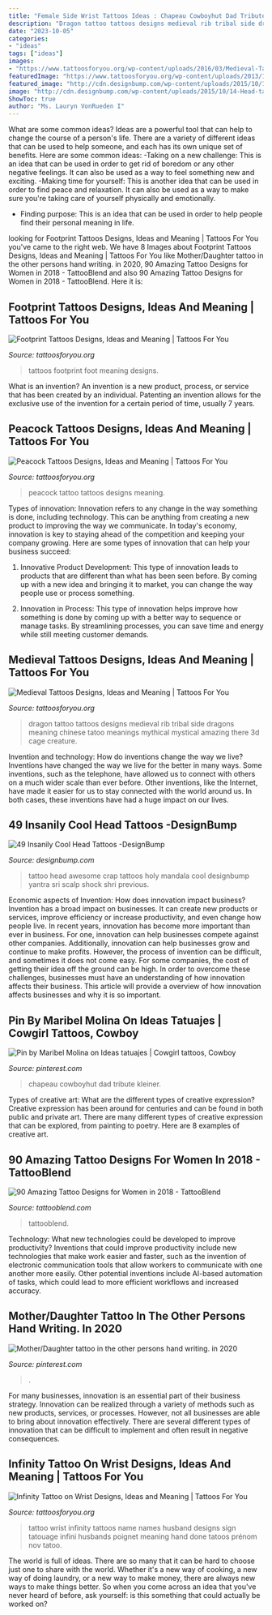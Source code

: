 ```yaml
---
title: "Female Side Wrist Tattoos Ideas : Chapeau Cowboyhut Dad Tribute Kleiner"
description: "Dragon tattoo tattoos designs medieval rib tribal side dragons meaning chinese tatoo meanings mythical mystical amazing there 3d cage creature"
date: "2023-10-05"
categories:
- "ideas"
tags: ["ideas"]
images:
- "https://www.tattoosforyou.org/wp-content/uploads/2016/03/Medieval-Tattoos-for-Women.jpg"
featuredImage: "https://www.tattoosforyou.org/wp-content/uploads/2013/11/Footprint-Tattoos-On-Foot.jpg"
featured_image: "http://cdn.designbump.com/wp-content/uploads/2015/10/14-Head-tattoo-Mandala.jpg"
image: "http://cdn.designbump.com/wp-content/uploads/2015/10/14-Head-tattoo-Mandala.jpg"
ShowToc: true
author: "Ms. Lauryn VonRueden I"
---
```



What are some common ideas?
Ideas are a powerful tool that can help to change the course of a person's life. There are a variety of different ideas that can be used to help someone, and each has its own unique set of benefits. Here are some common ideas: 
-Taking on a new challenge: This is an idea that can be used in order to get rid of boredom or any other negative feelings. It can also be used as a way to feel something new and exciting. 
-Making time for yourself: This is another idea that can be used in order to find peace and relaxation. It can also be used as a way to make sure you're taking care of yourself physically and emotionally. 
- Finding purpose: This is an idea that can be used in order to help people find their personal meaning in life.

	

		
looking for Footprint Tattoos Designs, Ideas and Meaning | Tattoos For You you've came to the right web. We have 8 Images about Footprint Tattoos Designs, Ideas and Meaning | Tattoos For You like Mother/Daughter tattoo in the other persons hand writing. in 2020, 90 Amazing Tattoo Designs for Women in 2018 - TattooBlend and also 90 Amazing Tattoo Designs for Women in 2018 - TattooBlend. Here it is:
		
    
## Footprint Tattoos Designs, Ideas And Meaning | Tattoos For You

<img loading=lazy src="https://www.tattoosforyou.org/wp-content/uploads/2013/11/Footprint-Tattoos-On-Foot.jpg" onerror="this.onerror=null;this.src='https://tse4.mm.bing.net/th?id=OIP.GQaKjuT3wzBoVulwVoTNJQHaLH&amp;pid=15.1';" alt="Footprint Tattoos Designs, Ideas and Meaning | Tattoos For You">

_Source: tattoosforyou.org_

>tattoos footprint foot meaning designs. 

	

What is an invention?
An invention is a new product, process, or service that has been created by an individual. Patenting an invention allows for the exclusive use of the invention for a certain period of time, usually 7 years.

    
## Peacock Tattoos Designs, Ideas And Meaning | Tattoos For You

<img loading=lazy src="http://www.tattoosforyou.org/wp-content/uploads/2013/09/Peacock-Tattoo-768x1024.jpg" onerror="this.onerror=null;this.src='https://tse3.mm.bing.net/th?id=OIP.MDxKSn3sOpqIrDI_d8xSqgHaJ4&amp;pid=15.1';" alt="Peacock Tattoos Designs, Ideas and Meaning | Tattoos For You">

_Source: tattoosforyou.org_

>peacock tattoo tattoos designs meaning. 

	

Types of innovation:
Innovation refers to any change in the way something is done, including technology. This can be anything from creating a new product to improving the way we communicate. In today's economy, innovation is key to staying ahead of the competition and keeping your company growing. Here are some types of innovation that can help your business succeed:
1. Innovative Product Development: This type of innovation leads to products that are different than what has been seen before. By coming up with a new idea and bringing it to market, you can change the way people use or process something.

2. Innovation in Process: This type of innovation helps improve how something is done by coming up with a better way to sequence or manage tasks. By streamlining processes, you can save time and energy while still meeting customer demands.


    
## Medieval Tattoos Designs, Ideas And Meaning | Tattoos For You

<img loading=lazy src="https://www.tattoosforyou.org/wp-content/uploads/2016/03/Medieval-Tattoos-for-Women.jpg" onerror="this.onerror=null;this.src='https://tse1.mm.bing.net/th?id=OIP.t-wOacQLrC0g21CERprJvwHaJ4&amp;pid=15.1';" alt="Medieval Tattoos Designs, Ideas and Meaning | Tattoos For You">

_Source: tattoosforyou.org_

>dragon tattoo tattoos designs medieval rib tribal side dragons meaning chinese tatoo meanings mythical mystical amazing there 3d cage creature. 

	

Invention and technology: How do inventions change the way we live?
Inventions have changed the way we live for the better in many ways. Some inventions, such as the telephone, have allowed us to connect with others on a much wider scale than ever before. Other inventions, like the Internet, have made it easier for us to stay connected with the world around us. In both cases, these inventions have had a huge impact on our lives.

    
## 49 Insanily Cool Head Tattoos -DesignBump

<img loading=lazy src="http://cdn.designbump.com/wp-content/uploads/2015/10/14-Head-tattoo-Mandala.jpg" onerror="this.onerror=null;this.src='https://tse3.mm.bing.net/th?id=OIP.lTdwp86DaKAFIPcDPOhJlQHaJ7&amp;pid=15.1';" alt="49 Insanily Cool Head Tattoos -DesignBump">

_Source: designbump.com_

>tattoo head awesome crap tattoos holy mandala cool designbump yantra sri scalp shock shri previous. 

	

Economic aspects of Invention: How does innovation impact business?
Invention has a broad impact on businesses. It can create new products or services, improve efficiency or increase productivity, and even change how people live. In recent years, innovation has become more important than ever in business. For one, innovation can help businesses compete against other companies. Additionally, innovation can help businesses grow and continue to make profits. However, the process of invention can be difficult, and sometimes it does not come easy. For some companies, the cost of getting their idea off the ground can be high. In order to overcome these challenges, businesses must have an understanding of how innovation affects their business. This article will provide a overview of how innovation affects businesses and why it is so important.

    
## Pin By Maribel Molina On Ideas Tatuajes | Cowgirl Tattoos, Cowboy

<img loading=lazy src="https://i.pinimg.com/736x/97/44/13/97441383733f9178c9d0398a37b92e70.jpg" onerror="this.onerror=null;this.src='https://tse1.mm.bing.net/th?id=OIP.No3UHZL1AkpxWAAY3zu7DwHaJ3&amp;pid=15.1';" alt="Pin by Maribel Molina on Ideas tatuajes | Cowgirl tattoos, Cowboy">

_Source: pinterest.com_

>chapeau cowboyhut dad tribute kleiner. 

	

Types of creative art: What are the different types of creative expression?
Creative expression has been around for centuries and can be found in both public and private art. There are many different types of creative expression that can be explored, from painting to poetry. Here are 8 examples of creative art.

    
## 90 Amazing Tattoo Designs For Women In 2018 - TattooBlend

<img loading=lazy src="https://tattooblend.com/wp-content/uploads/2017/08/68.jpg" onerror="this.onerror=null;this.src='https://tse1.mm.bing.net/th?id=OIP.mjeWI6ppYxKd7TquHnt0jgHaHZ&amp;pid=15.1';" alt="90 Amazing Tattoo Designs for Women in 2018 - TattooBlend">

_Source: tattooblend.com_

>tattooblend. 

	

Technology: What new technologies could be developed to improve productivity?
Inventions that could improve productivity include new technologies that make work easier and faster, such as the invention of electronic communication tools that allow workers to communicate with one another more easily. Other potential inventions include AI-based automation of tasks, which could lead to more efficient workflows and increased accuracy.

    
## Mother/Daughter Tattoo In The Other Persons Hand Writing. In 2020

<img loading=lazy src="https://i.pinimg.com/736x/f5/cf/9b/f5cf9bf026345d519334fe6372e5d3de.jpg" onerror="this.onerror=null;this.src='https://tse2.mm.bing.net/th?id=OIP.JCLKxRgffyr3ha4GdSVtxgHaK_&amp;pid=15.1';" alt="Mother/Daughter tattoo in the other persons hand writing. in 2020">

_Source: pinterest.com_

>. 

	

For many businesses, innovation is an essential part of their business strategy. Innovation can be realized through a variety of methods such as new products, services, or processes. However, not all businesses are able to bring about innovation effectively. There are several different types of innovation that can be difficult to implement and often result in negative consequences.

    
## Infinity Tattoo On Wrist Designs, Ideas And Meaning | Tattoos For You

<img loading=lazy src="https://www.tattoosforyou.org/wp-content/uploads/2017/05/Infinity-Tattoo-on-Wrist-with-Names.jpg" onerror="this.onerror=null;this.src='https://tse4.mm.bing.net/th?id=OIP.emun_K1_q_K7yh_HpedntQHaJ3&amp;pid=15.1';" alt="Infinity Tattoo on Wrist Designs, Ideas and Meaning | Tattoos For You">

_Source: tattoosforyou.org_

>tattoo wrist infinity tattoos name names husband designs sign tatouage infini husbands poignet meaning hand done tatoos prénom nov tatoo. 

	

The world is full of ideas. There are so many that it can be hard to choose just one to share with the world. Whether it's a new way of cooking, a new way of doing laundry, or a new way to make money, there are always new ways to make things better. So when you come across an idea that you've never heard of before, ask yourself: is this something that could actually be worked on?

